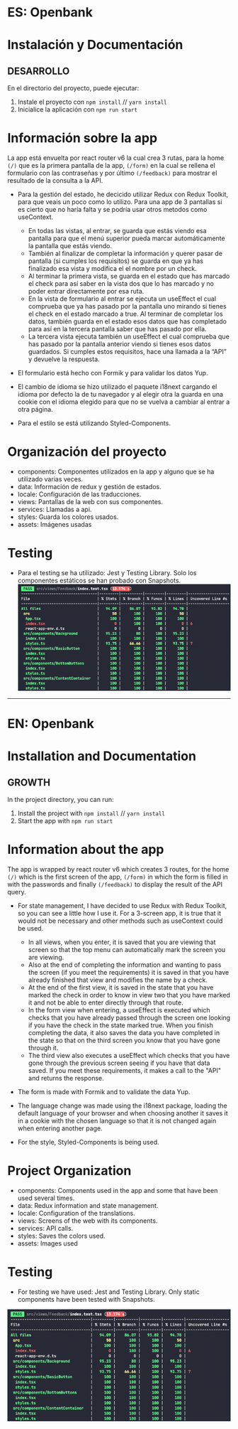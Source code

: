 # ES: Openbank

# Instalación y Documentación

## DESARROLLO

En el directorio del proyecto, puede ejecutar:

1. Instale el proyecto con `npm install` // `yarn install`
2. Inicialice la aplicación con `npm run start`

# Información sobre la app

La app está envuelta por react router v6 la cual crea 3 rutas, para la home `(/)` que es la primera pantalla de la app, `(/form)` en la cual se rellena el formulario con las contraseñas y por último `(/feedback)` para mostrar el resultado de la consulta a la API.

- Para la gestión del estado, he decicido utilizar Redux con Redux Toolkit, para que veais un poco como lo utilizo. Para una app de 3 pantallas si es cierto que no haría falta y se podría usar otros metodos como useContext.

  - En todas las vistas, al entrar, se guarda que estás viendo esa pantalla para que el menú superior pueda marcar automáticamente la pantalla que estás viendo.
  - También al finalizar de completar la información y querer pasar de pantalla (si cumples los requisitos) se guarda en que ya has finalizado esa vista y modifica el el nombre por un check.
  - Al terminar la primera vista, se guarda en el estado que has marcado el check para así saber en la vista dos que lo has marcado y no poder entrar directamente por esa ruta.
  - En la vista de formulario al entrar se ejecuta un useEffect el cual comprueba que ya has pasado por la pantalla uno mirando si tienes el check en el estado marcado a true. Al terminar de completar los datos, también guarda en el estado esos datos que has completado para así en la tercera pantalla saber que has pasado por ella.
  - La tercera vista ejecuta también un useEffect el cual comprueba que has pasado por la pantalla anterior viendo si tienes esos datos guardados. Si cumples estos requisitos, hace una llamada a la “API” y devuelve la respuesta.

- El formulario está hecho con Formik y para validar los datos Yup.
- El cambio de idioma se hizo utilizado el paquete i18next cargando el idioma por defecto la de tu navegador y al elegir otra la guarda en una cookie con el idioma elegido para que no se vuelva a cambiar al entrar a otra página.
- Para el estilo se está utilizando Styled-Components.

# Organización del proyecto

- components: Componentes utilizados en la app y alguno que se ha utilizado varias veces.
- data: Información de redux y gestión de estados.
- locale: Configuración de las traducciones.
- views: Pantallas de la web con sus componentes.
- services: Llamadas a api.
- styles: Guarda los colores usados.
- assets: Imágenes usadas

# Testing

- Para el testing se ha utilizado: Jest y Testing Library. Solo los componentes estáticos se han probado con Snapshots.
![](https://github.com/gavrilciunterei/openbank/blob/master/src/assets/img/tests.png?raw=true)



---

# EN: Openbank

# Installation and Documentation

## GROWTH

In the project directory, you can run:

1. Install the project with `npm install` // `yarn install`
2. Start the app with `npm run start`

# Information about the app

The app is wrapped by react router v6 which creates 3 routes, for the home `(/)` which is the first screen of the app, `(/form)` in which the form is filled in with the passwords and finally `(/feedback)` to display the result of the API query.

- For state management, I have decided to use Redux with Redux Toolkit, so you can see a little how I use it. For a 3-screen app, it is true that it would not be necessary and other methods such as useContext could be used.

  - In all views, when you enter, it is saved that you are viewing that screen so that the top menu can automatically mark the screen you are viewing.
  - Also at the end of completing the information and wanting to pass the screen (if you meet the requirements) it is saved in that you have already finished that view and modifies the name by a check.
  - At the end of the first view, it is saved in the state that you have marked the check in order to know in view two that you have marked it and not be able to enter directly through that route.
  - In the form view when entering, a useEffect is executed which checks that you have already passed through the screen one looking if you have the check in the state marked true. When you finish completing the data, it also saves the data you have completed in the state so that on the third screen you know that you have gone through it.
  - The third view also executes a useEffect which checks that you have gone through the previous screen seeing if you have that data saved. If you meet these requirements, it makes a call to the "API" and returns the response.

- The form is made with Formik and to validate the data Yup.
- The language change was made using the i18next package, loading the default language of your browser and when choosing another it saves it in a cookie with the chosen language so that it is not changed again when entering another page.
- For the style, Styled-Components is being used.

# Project Organization

- components: Components used in the app and some that have been used several times.
- data: Redux information and state management.
- locale: Configuration of the translations.
- views: Screens of the web with its components.
- services: API calls.
- styles: Saves the colors used.
- assets: Images used

# Testing

- For testing we have used: Jest and Testing Library. Only static components have been tested with Snapshots.

![](https://github.com/gavrilciunterei/openbank/blob/master/src/assets/img/tests.png?raw=true)
